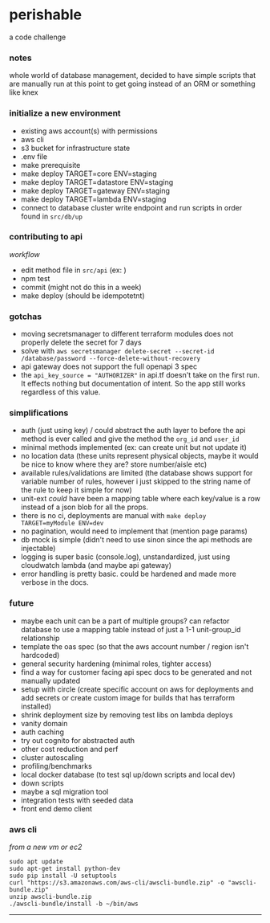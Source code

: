 # perishable
a code challenge



### notes

whole world of database management, 
decided to have simple scripts that are manually run at this point to get going 
instead of an ORM or something like knex


### initialize a new environment
- existing aws account(s) with permissions
- aws cli
- s3 bucket for infrastructure state
- .env file
- make prerequisite
- make deploy TARGET=core ENV=staging
- make deploy TARGET=datastore ENV=staging
- make deploy TARGET=gateway ENV=staging
- make deploy TARGET=lambda ENV=staging
- connect to database cluster write endpoint and run scripts in order found in `src/db/up` 


### contributing to api
_workflow_

- edit method file in `src/api` (ex: )
- npm test
- commit (might not do this in a week)
- make deploy (should be idempotetnt)


### gotchas
- moving secretsmanager to different terraform modules does not properly delete the secret for 7 days
- solve with `aws secretsmanager delete-secret --secret-id /database/password --force-delete-without-recovery`
- api gateway does not support the full openapi 3 spec
- the `api_key_source = "AUTHORIZER"` in api.tf doesn't take on the first run. It effects nothing but documentation of intent. So the app still works regardless of this value.

### simplifications
- auth (just using key) / could abstract the auth layer to before the api method is ever called and give the method the `org_id` and `user_id`
- minimal methods implemented (ex: can create unit but not update it)
- no location data (these units represent physical objects, maybe it would be nice to know where they are? store number/aisle etc)
- available rules/validations are limited (the database shows support for variable number of rules, however i just skipped to the string name of the rule to keep it simple for now)
- unit-ext _could_ have been a mapping table where each key/value is a row instead of a json blob for all the props.
- there is no ci, deployments are manual with `make deploy TARGET=myModule ENV=dev` 
- no pagination, would need to implement that (mention page params)
- db mock is simple (didn't need to use sinon since the api methods are injectable)
- logging is super basic (console.log), unstandardized, just using cloudwatch lambda (and maybe api gateway)
- error handling is pretty basic. could be hardened and made more verbose in the docs.

### future
- maybe each unit can be a part of multiple groups? can refactor database to use a mapping table instead of just a 1-1 unit-group_id relationship
- template the oas spec (so that the aws account number / region isn't hardcoded)
- general security hardening (minimal roles, tighter access)
- find a way for customer facing api spec docs to be generated and not manually updated
- setup with circle (create specific account on aws for deployments and add secrets or create custom image for builds that has terraform installed)
- shrink deployment size by removing test libs on lambda deploys
- vanity domain
- auth caching
- try out cognito for abstracted auth
- other cost reduction and perf
- cluster autoscaling
- profiling/benchmarks
- local docker database (to test sql up/down scripts and local dev)
- down scripts
- maybe a sql migration tool
- integration tests with seeded data
- front end demo client

### aws cli
_from a new vm or ec2_

```
sudo apt update
sudo apt-get install python-dev
sudo pip install -U setuptools
curl "https://s3.amazonaws.com/aws-cli/awscli-bundle.zip" -o "awscli-bundle.zip"
unzip awscli-bundle.zip
./awscli-bundle/install -b ~/bin/aws
```

----------


[aws cli install]: https://docs.aws.amazon.com/cli/latest/userguide/install-bundle.html